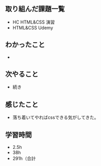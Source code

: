 ## 取り組んだ課題一覧
- HC HTML&CSS  演習
- HTML&CSS Udemy
## わかったこと
- 
## 次やること
- 続き
## 感じたこと
- 落ち着いてやればcssできる気がしてきた。
## 学習時間
- 2.5h
- 38h
- 291h（合計